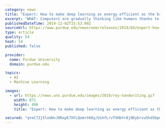 ```yaml
---
category: news
title: "Expert: How to make deep learning as energy efficient as the brain"
excerpt: "WHAT: Computers are gradually thinking like humans thanks to the development of artificial intelligence networks capable of learning on their own, called “deep learning.” These networks can already recognize images and play chess, for example."
publishedDateTime: 2019-12-02T15:53:00Z
sourceUrl: https://www.purdue.edu/newsroom/releases/2019/Q4/expert-how-to-make-deep-learning-as-energy-efficient-as-the-brain.html
type: article
quality: 54
heat: 54
published: false

provider:
  name: Purdue University
  domain: purdue.edu

topics:
  - AI
  - Machine Learning

images:
  - url: https://news.uns.purdue.edu/images/2019/roy-handwriting.gif
    width: 871
    height: 490
    title: "Expert: How to make deep learning as energy efficient as the brain"

secured: "q+oC7Zj5loUHvJ0RxpE7XFLQom+tK0y/UihfLrvTVHbY+0j9Dybrvu5hd56pmwHOKT/xRWlL2iN6si/ZYL3/utuzOEUu6VZgOPLkPXKYuzONCFBoPaGuP+qjCUsEhYrsMbN2JIPZ3207GpiiETa2mCXcJngWvEF4uGHWAYiVfXXpKPy0PP7NgX0uMPLyjbOMgaqATh98uECATxS7N1eQ3Xi90MKRk+l6PakCcn2sT6c2xQSPhOEMtHc/oGFdCNqP4IusH16OaOzmF5WKxOJ+Hw==;KTOgSGyrj2pf07PyIQnw+A=="
---
```


